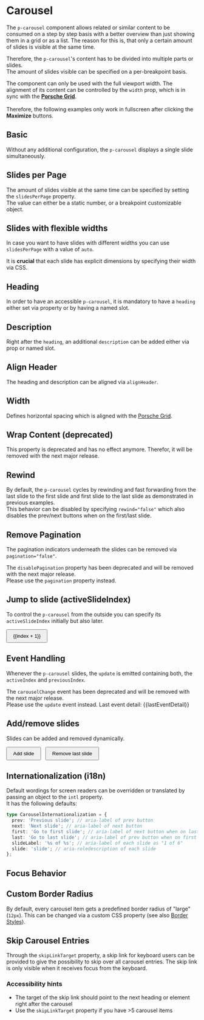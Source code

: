 # Carousel

The `p-carousel` component allows related or similar content to be consumed on a step by step basis with a better
overview than just showing them in a grid or as a list. The reason for this is, that only a certain amount of slides is
visible at the same time.

Therefore, the `p-carousel`'s content has to be divided into multiple parts or slides.  
The amount of slides visible can be specified on a per-breakpoint basis.

<p-inline-notification heading="Layout hint" state="warning" dismiss-button="false">
  The component can only be used with the full viewport width. The alignment of its content can be controlled 
  by the <code>width</code> prop, which is in sync with the <b><a href="styles/grid">Porsche Grid</a></b>.<br><br>
  Therefore, the following examples only work in fullscreen after clicking the <strong>Maximize</strong> buttons.
</p-inline-notification>

<TableOfContents></TableOfContents>

## Basic

Without any additional configuration, the `p-carousel` displays a single slide simultaneously.

<Playground :markup="basic" :config="config"></Playground>

## Slides per Page

The amount of slides visible at the same time can be specified by setting the `slidesPerPage` property.  
The value can either be a static number, or a breakpoint customizable object.

<Playground :markup="slidesPerPageMarkup" :config="config">
  <SelectOptions v-model="slidesPerPage" :values="slidesPerPages" name="slidesPerPage"></SelectOptions>
</Playground>

## Slides with flexible widths

In case you want to have slides with different widths you can use `slidesPerPage` with a value of `auto`.

<p-inline-notification heading="Attention" state="warning" dismiss-button="false">
 It is <strong>crucial</strong> that each slide has explicit dimensions by specifying their width via CSS.
</p-inline-notification>

<Playground :markup="slidesPerPageAutoMarkup" :config="config"></Playground>

## Heading

In order to have an accessible `p-carousel`, it is mandatory to have a `heading` either set via property or by having a
named slot.

<Playground :markup="heading" :config="config"></Playground>

## Description

Right after the `heading`, an additional `description` can be added either via prop or named slot.

<Playground :markup="description" :config="config"></Playground>

## Align Header

The heading and description can be aligned via `alignHeader`.

<Playground :markup="alignHeaderMarkup" :config="config">
  <SelectOptions v-model="alignHeader" :values="alignHeaders" name="alignHeader"></SelectOptions>
</Playground>

## Width

Defines horizontal spacing which is aligned with the [Porsche Grid](styles/grid).

<Playground :markup="widthMarkup" :config="config">
  <SelectOptions v-model="width" :values="widths" name="width"></SelectOptions>
</Playground>

## Wrap Content (deprecated)

<p-inline-notification heading="Important note" state="warning" dismiss-button="false">
  This property is deprecated and has no effect anymore. Therefor, it will be removed with the next major release.
</p-inline-notification>

## Rewind

By default, the `p-carousel` cycles by rewinding and fast forwarding from the last slide to the first slide and first
slide to the last slide as demonstrated in previous examples.  
This behavior can be disabled by specifying `rewind="false"` which also disables the prev/next buttons when on the
first/last slide.

<Playground :markup="rewind" :config="config"></Playground>

## Remove Pagination

The pagination indicators underneath the slides can be removed via `pagination="false"`.

<p-inline-notification heading="Deprecation hint" state="warning" dismiss-button="false">
  The <code>disablePagination</code> property has been deprecated and will be removed with the next major release.<br>
  Please use the <code>pagination</code> property instead.
</p-inline-notification>

<Playground :markup="paginationMarkup" :config="config">
  <SelectOptions v-model="pagination" :values="paginations" name="pagination"></SelectOptions>
</Playground>

## Jump to slide (activeSlideIndex)

To control the `p-carousel` from the outside you can specify its `activeSlideIndex` initially but also later.

<Playground :frameworkMarkup="jumpToSlideExamples" :config="{ ...config, withoutDemo: true }">
  <p-carousel :theme="theme" :heading="basicHeading" :active-slide-index="activeSlideIndex" v-html="getSlides(3)" @update="(e) => activeSlideIndex = e.detail.activeIndex" style="margin: 0 0 1rem">
  </p-carousel>
  <button v-for="(_, index) in Array(3)" :key="index" type="button" @click="activeSlideIndex = index" :disabled="activeSlideIndex === index">{{index + 1}}</button>
</Playground>

## Event Handling

Whenever the `p-carousel` slides, the `update` is emitted containing both, the `activeIndex` and `previousIndex`.

<p-inline-notification heading="Deprecation hint" state="warning" dismiss-button="false">
  The <code>carouselChange</code> event has been deprecated and will be removed with the next major release.<br>
  Please use the <code>update</code> event instead.
</p-inline-notification>

<Playground :frameworkMarkup="eventHandlingExamples" :config="{ ...config, withoutDemo: true }">
  <p-carousel :theme="theme" :heading="basicHeading" v-html="getSlides(3)" @update="(e) => lastEventDetail = e.detail" style="margin: 0 0 1rem">
  </p-carousel>
  <p-text :theme="theme">Last event detail: {{lastEventDetail}}</p-text>
</Playground>

## Add/remove slides

Slides can be added and removed dynamically.

<Playground :frameworkMarkup="addRemoveSlidesExamples" :config="{ ...config, withoutDemo: true }">
  <p-carousel :theme="theme" :heading="basicHeading" slides-per-page="2" v-html="getSlides(amountOfSlides)" style="margin: 0 0 1rem">
  </p-carousel>
  <button type="button" @click="amountOfSlides++">Add slide</button>
  <button type="button" @click="amountOfSlides--">Remove last slide</button>
</Playground>

## Internationalization (i18n)

Default wordings for screen readers can be overridden or translated by passing an object to the `intl` property.  
It has the following defaults:

```ts
type CarouselInternationalization = {
  prev: 'Previous slide'; // aria-label of prev button
  next: 'Next slide'; // aria-label of next button
  first: 'Go to first slide'; // aria-label of next button when on last slide
  last: 'Go to last slide'; // aria-label of prev button when on first slide
  slideLabel: '%s of %s'; // aria-label of each slide as "1 of 6"
  slide: 'slide'; // aria-roledescription of each slide
};
```

<Playground :markup="internationalization" :config="config"></Playground>

## Focus Behavior

<Playground :markup="focusBehavior" :config="config"></Playground>

## Custom Border Radius

By default, every carousel item gets a predefined border radius of "large" (`12px`). This can be changed via a custom
CSS property (see also [Border Styles](styles/border#styles)).

<Playground :markup="customBorderRadiusMarkup" :config="config">
  <SelectOptions v-model="customBorderRadius" :values="customBorderRadii" name="borderRadius"></SelectOptions>
</Playground>

## Skip Carousel Entries

Through the `skipLinkTarget` property, a skip link for keyboard users can be provided to give the possibility to skip
over all carousel entries. The skip link is only visible when it receives focus from the keyboard.

### <A11yIcon></A11yIcon> Accessibility hints

- The target of the skip link should point to the next heading or element right after the carousel
- Use the `skipLinkTarget` property if you have >5 carousel items

<Playground :markup="skip" :config="config"></Playground>

<script lang="ts">
import Vue from 'vue';
import Component from 'vue-class-component';
import type { Theme } from '@/models';
import type { CarouselWidth, CarouselAlignHeader } from './carousel-utils'; 
import { getCarouselCodeSamples } from '@porsche-design-system/shared';
import { CAROUSEL_WIDTHS, CAROUSEL_ALIGN_HEADERS } from './carousel-utils';
import { borderRadius } from '@porsche-design-system/components-js/styles';

@Component
export default class Code extends Vue {
  config = { themeable: true, supportsFullWindow: true };

  get theme(): Theme {
    return this.$store.getters.theme;
  }

  basicHeading = "Some heading";
  basicDescription = "Some description";
  getSlides = (amount = 6) => Array.from(Array(amount)).map((_, i) => `<div>Slide ${i+1}</div>`).join('\n  ');

  basic = `<p-carousel heading="${this.basicHeading}">
  ${this.getSlides(4)}
</p-carousel>`;

  slidesPerPage = 2;
  slidesPerPages = [1, 2, 3, 4, 5, '{ base: 1, s: 2, m: 3 }'];
  get slidesPerPageMarkup() {
    return `<p-carousel slides-per-page="${this.slidesPerPage}" heading="${this.basicHeading}">
  ${this.getSlides()}
</p-carousel>`;
  }

  slidesPerPageAutoMarkup = `<p-carousel slides-per-page="auto" heading="${this.basicHeading}">
  <div style="width: 10vw">Slide 1 <p>(10vw)</p></div>
  <div style="width: 200px">Slide 2 <p>(200px)</p></div>
  <div style="width: 100px">Slide 3 <p>(100px)</p></div>
  <div style="width: 40vw">Slide 4 <p>(40vw)</p></div>
  <div style="width: 150px">Slide 5 <p>(150px)</p></div>
  <div style="width: 50vw">Slide 6 <p>(50vw)</p></div>
</p-carousel>`;

  heading = `<p-carousel heading="${this.basicHeading}">
  ${this.getSlides(3)}
</p-carousel>

<p-carousel>
  <h3 slot="heading">Some slotted heading</h3>
  ${this.getSlides(3)}
</p-carousel>`;

  description = `<p-carousel heading="${this.basicHeading}" description="${this.basicDescription}">
  ${this.getSlides(3)}
</p-carousel>

<p-carousel heading="${this.basicHeading}">
  <p slot="description">Some slotted description</p>
  ${this.getSlides(3)}
</p-carousel>`;

  rewind = `<p-carousel rewind="false" heading="${this.basicHeading}">
  ${this.getSlides(3)}
</p-carousel>`;

  pagination = true;
  paginations = [false, true, '{ base: false, m: true }'];
  get paginationMarkup() {
    return `<p-carousel pagination="${this.pagination}" heading="${this.basicHeading}">
  ${this.getSlides(3)}
</p-carousel>`;
}

  alignHeader: CarouselAlignHeader = 'center';
  alignHeaders = CAROUSEL_ALIGN_HEADERS;
  get alignHeaderMarkup() {
    return `<p-carousel align-header="${this.alignHeader}" heading="${this.basicHeading}" description="${this.basicDescription}">
  ${this.getSlides(3)}
</p-carousel>`;
}

  width: CarouselWidth = 'basic';
  widths = CAROUSEL_WIDTHS;
  get widthMarkup() {
    return `<p-carousel width="${this.width}" heading="${this.basicHeading}" description="${this.basicDescription}">
  ${this.getSlides(3)}
</p-carousel>`;
}

  focusBehavior = `<p-carousel heading="${this.basicHeading}">
  ${this.getSlides(4)
    .replace(/Slide 1/, '$& with a <p-link href="#">Link</p-link>')
    .replace(/Slide 2/, '$& with a <p-button type="button">Button</p-button>')
    .replace(/Slide 3/, '$& with a <a href="#">Link</a>')
    .replace(/Slide 4/, '$& with a <button type="button">button</button>')
  }
</p-carousel>`;

  activeSlideIndex = 1;
  jumpToSlideExamples = getCarouselCodeSamples('example-jump-to-slide');

  lastEventDetail = 'none';
  eventHandlingExamples = getCarouselCodeSamples('example-events');

  amountOfSlides = 3;
  addRemoveSlidesExamples = getCarouselCodeSamples('example-dynamic-slides');

  internationalization = `<p-carousel intl="{ slideLabel: 'Slide %s von %s', prev: 'Vorheriger Slide', next: 'Nächster Slide', first: 'Zum ersten Slide', last: 'Zum letzten Slide' }" heading="${this.basicHeading}">
  ${this.getSlides(3)}
</p-carousel>
`;

customBorderRadius = 'small';
customBorderRadii = [...Object.keys(borderRadius), 'zero'];
get customBorderRadiusMarkup() {
    return `<p-carousel heading="${this.basicHeading}" style="--p-carousel-border-radius: ${this.customBorderRadius !== 'zero' ? borderRadius[this.customBorderRadius] : 0}">
  ${this.getSlides(4)}
</p-carousel>`
};

skip = `<p-carousel heading="${this.basicHeading}" skip-link-target="components/carousel/examples#target">
  ${this.getSlides(4)}
</p-carousel>
<p-heading id="target" tag="h2" size="x-large">Next Heading</p-heading>`;
}
</script>

<style scoped lang="scss">
  @use '@porsche-design-system/components-js/styles' as *;

  :deep(p-carousel div) {
    display: flex;
    align-items: center;
    justify-content: center;
    flex-direction: column;
    background: #00b0f4;
    height: 150px;
  }

  :deep(p-carousel) {
    margin-bottom: $pds-spacing-fluid-medium;
  }
  
  button {
    padding: .5rem 1rem;

    + button { 
      margin: 0 0 0 .5rem;
    }
  }
</style>
